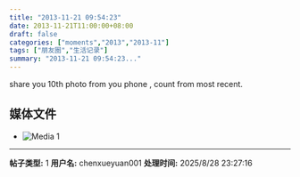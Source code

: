 ```yaml
---
title: "2013-11-21 09:54:23"
date: 2013-11-21T11:00:00+08:00
draft: false
categories: ["moments","2013","2013-11"]
tags: ["朋友圈","生活记录"]
summary: "2013-11-21 09:54:23..."
---
```


share you 10th photo from you phone , count from most recent.

## 媒体文件

- ![Media 1](/Moments/photos/2013-11-21/201311210954230.jpg)

---

**帖子类型:** 1
**用户名:** chenxueyuan001
**处理时间:** 2025/8/28 23:27:16